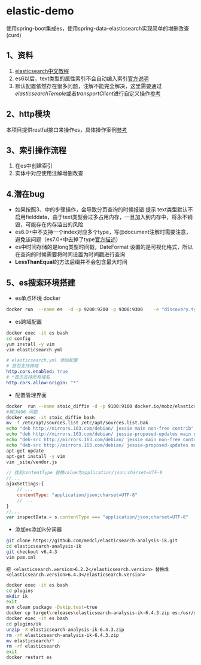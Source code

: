 # elastic-demo
使用spring-boot集成es，使用spring-data-elasticsearch实现简单的增删改查(curd)

## 1、资料
1. [elasticsearch中文教程](https://es.xiaoleilu.com/010_Intro/05_What_is_it.html "中文教程")   
2. es6以后，text类型的属性索引不会自动编入索引[官方说明](https://www.elastic.co/guide/en/elasticsearch/reference/6.2/fielddata.html)  
3. 默认配置依然存在很多问题，注解不能完全解决，这里需要通过*elasticsearchTemple*或者*transportClient*进行自定义操作[参考](https://www.cnblogs.com/sxdcgaq8080/p/10411423.html)  

## 2、http模块
本项目提供restful接口来操作es，具体操作案例[参考](src/test/EsDemoApplication.http)

##  3、索引操作流程
1. 在es中创建索引
2. 实体中对应使用注解增删改查

## 4.潜在bug
* 如果按照3、中的步骤操作，会导致分页查询的时候报错 提示 text类型默认不启用fielddata，由于text类型会过多占用内存，一旦加入到内存中，将永不销毁，可能存在内存溢出的风险   
* es6.0+中不支持一个index对应多个type，写@document注解时需要注意，避免该问题（es7.0+中去掉了type[官方描述](https://www.elastic.co/guide/en/elasticsearch/reference/7.3/removal-of-types.html)）  
* es中时间存储的是long类型时间戳，DateFormat 设置的是可视化格式，所以在查询的时候需要将时间设置为时间戳进行查询
* **LessThanEqual**的方法后缀并不会包含最大时间

## 5、es搜索环境搭建

* es单点环境 docker  
````bash
docker run  --name es  -d -p 9200:9200 -p 9300:9300    -e "discovery.type=single-node" elasticsearch:6.4.3
```` 
* es跨域配置
```bash
docker exec -it es bash
cd config
yum install -y vim
vim elasticsearch.yml
```
```yaml
# elasticsearch.yml 添加配置
# 是否支持跨域
http.cors.enabled: true
# *表示支持所有域名
http.cors.allow-origin: "*"
```
* 配置管理界面
```bash
docker  run --name stoic_diffie -d -p 9100:9100 docker.io/mobz/elasticsearch-head:5
#解决406 问题
docker exec -it stoic_diffie bash 
mv -f /etc/apt/sources.list /etc/apt/sources.list.bak
echo "deb http://mirrors.163.com/debian/ jessie main non-free contrib" >> /etc/apt/sources.list
echo "deb http://mirrors.163.com/debian/ jessie-proposed-updates main non-free contrib" >>/etc/apt/sources.list
echo "deb-src http://mirrors.163.com/debian/ jessie main non-free contrib" >>/etc/apt/sources.list
echo "deb-src http://mirrors.163.com/debian/ jessie-proposed-updates main non-free contrib" >>/etc/apt/sources.list
apt-get update
apt-get install -y vim
vim _site/vendor.js
```
```js
// 找到contentType 替换value为application/json;charset=UTF-8
//...
ajaxSettings:{
    // ...
    contentType: "application/json;charset=UTF-8"
    // ...
}
//...
var inspectData = s.contentType === "application/json;charset=UTF-8"
```
* 添加es添加ik分词器
```bash
git clone https://github.com/medcl/elasticsearch-analysis-ik.git
cd elasticsearch-analysis-ik
git checkout v6.4.3
vim pom.xml
```
```text
把 <elasticsearch.version>6.2.2</elasticsearch.version> 替换成 <elasticsearch.version>6.4.3</elasticsearch.version>
```
```bash 
docker exec -it es bash
cd plugins
mkdir ik
exit
mvn clean package -Dskip.test=true
docker cp target\releases\elasticsearch-analysis-ik-6.4.3.zip es:/usr/share/elasticsearch/plugins/ik
docker exec -it es bash
cd plugins/ik
unzip -X elasticsearch-analysis-ik-6.4.3.zip
rm -rf elasticsearch-analysis-ik-6.4.3.zip
mv elasticsearch/* .
rm -rf elasticsearch
exit
docker restart es 
```